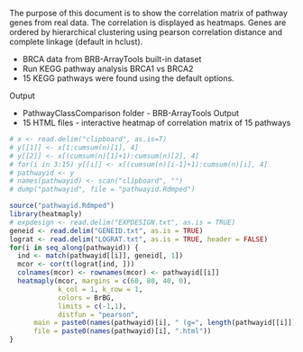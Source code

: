 The purpose of this document is to show the correlation matrix of pathway genes from real data. The correlation is displayed as heatmaps. Genes are ordered by hierarchical clustering using pearson correlation distance and complete linkage (default in hclust).

*  BRCA data from BRB-ArrayTools built-in dataset
*  Run KEGG pathway analysis BRCA1 vs BRCA2
*  15 KEGG pathways were found using the default options.

Output

*  PathwayClassComparison folder - BRB-ArrayTools Output
*  15 HTML files - interactive heatmap of correlation matrix of 15 pathways

```R
# x <- read.delim("clipboard", as.is=T)
# y[[1]] <- x[1:cumsum(n)[1], 4]
# y[[2]] <- x[(cumsum(n)[1]+1):cumsum(n)[2], 4]
# for(i in 3:15) y[[i]] <- x[(cumsum(n)[i-1]+1):cumsum(n)[i], 4]
# pathwayid <- y
# names(pathwayid) <- scan("clipboard", "")
# dump("pathwayid", file = "pathwayid.Rdmped")

source("pathwayid.Rdmped")
library(heatmaply)
# expdesign <- read.delim("EXPDESIGN.txt", as.is = TRUE)
geneid <- read.delim("GENEID.txt", as.is = TRUE)
lograt <- read.delim("LOGRAT.txt", as.is = TRUE, header = FALSE)
for(i in seq_along(pathwayid)) {
  ind <- match(pathwayid[[i]], geneid[, 1])
  mcor <- cor(t(lograt[ind, ]))
  colnames(mcor) <- rownames(mcor) <- pathwayid[[i]]
  heatmaply(mcor, margins = c(60, 80, 40, 0),
            k_col = 1, k_row = 1,
            colors = BrBG,
            limits = c(-1,1),
            distfun = "pearson",
      main = paste0(names(pathwayid)[i], " (g=", length(pathwayid[[i]]), ")"),
      file = paste0(names(pathwayid)[i], ".html"))
}
```

